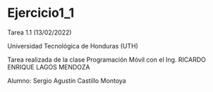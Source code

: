 # Ejercicio1_1
Tarea 1.1 (13/02/2022)

Universidad Tecnológica de Honduras (UTH)

Tarea realizada de la clase Programación Móvil con el Ing. RICARDO ENRIQUE LAGOS MENDOZA

Alumno: Sergio Agustín Castillo Montoya
